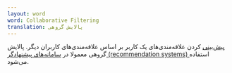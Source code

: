 ```yaml
---
layout: word
word: Collaborative Filtering
translation: پالایش گروهی
---
```


[پیش‌بینی](/P/prediction) کردن علاقه‌مندی‌های یک کاربر بر اساس علاقه‌مندی‌های کاربران دیگر. پالایش گروهی معمولا در [سامانه‌های پیشنهادگر (recommendation systems) ](/R/recommendation_system)استفاده می‌شود.
